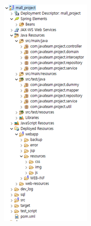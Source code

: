 <!DOCTYPE html>
<html lang="en">
<head>
    <meta charset="UTF-8">
    <meta http-equiv="X-UA-Compatible" content="IE=edge">
    <meta name="viewport" content="width=device-width, initial-scale=1.0">
    <title>Document</title>
</head>
<body>
    
<img src="https://github.com/James-Lee/spring_java_mall/blob/main/pic/10.PNG">

</body>
</html>

